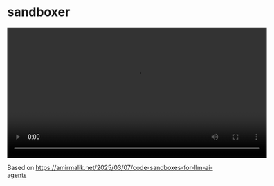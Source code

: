 # sandboxer

<video src="demo.mp4" controls width="600">
  Your browser does not support the video tag.
</video>

Based on https://amirmalik.net/2025/03/07/code-sandboxes-for-llm-ai-agents
